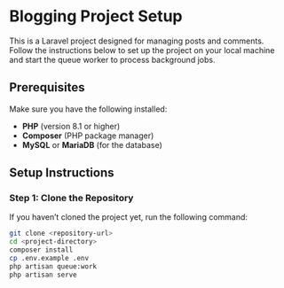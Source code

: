 # Blogging Project Setup

This is a Laravel project designed for managing posts and comments. Follow the instructions below to set up the project on your local machine and start the queue worker to process background jobs.

## Prerequisites

Make sure you have the following installed:

- **PHP** (version 8.1 or higher)
- **Composer** (PHP package manager)
- **MySQL** or **MariaDB** (for the database)

## Setup Instructions

### Step 1: Clone the Repository

If you haven’t cloned the project yet, run the following command:

```bash
git clone <repository-url>
cd <project-directory>
composer install
cp .env.example .env
php artisan queue:work
php artisan serve
